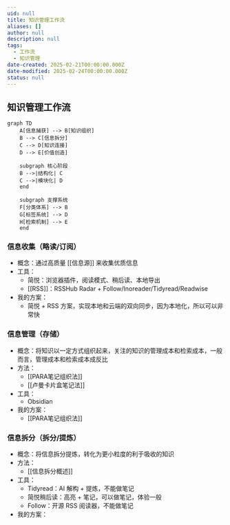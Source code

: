 ```yaml
---
uid: null
title: 知识管理工作流
aliases: []
author: null
description: null
tags:
  - 工作流
  - 知识管理
date-created: 2025-02-21T00:00:00.000Z
date-modified: 2025-02-24T00:00:00.000Z
status: null
---
```


## 知识管理工作流

```mermaid
graph TD
    A[信息捕获] --> B[知识组织]
    B --> C[信息拆分]
    C --> D[知识连接]
    D --> E[价值创造]
    
    subgraph 核心阶段
    B -->|结构化| C
    C -->|模块化| D
    end

    subgraph 支撑系统
    F[分类体系] --> B
    G[标签系统] --> D
    H[检索机制] --> E
    end
```

### 信息收集（略读/订阅）

- 概念：通过高质量 [[信息源]] 来收集优质信息
- 工具：
	- 简悦：浏览器插件，阅读模式、稍后读、本地导出
	- [[RSS]]：RSSHub Radar + Follow/Inoreader/Tidyread/Readwise
- 我的方案：
	- 简悦 + RSS 方案，实现本地和云端的双向同步，因为本地化，所以可以非常快

### 信息管理（存储）

- 概念：将知识以一定方式组织起来，关注的知识的管理成本和检索成本，一般而言，管理成本和检索成本成反比
- 方法：
	- [[PARA笔记组织法]]
	- [[卢曼卡片盒笔记法]]
- 工具：
	- Obsidian
- 我的方案：
	- [[PARA笔记组织法]]

### 信息拆分（拆分/提炼）

- 概念：将信息拆分提炼，转化为更小粒度的利于吸收的知识
- 方法：
	- [[信息拆分概述]]
- 工具：
	- Tidyread：AI 解构 + 提炼，不能做笔记
	- 简悦稍后读：高亮 + 笔记，可以做笔记，体验一般
	- Follow：开源 RSS 阅读器，不能做笔记
- 我的方案：
